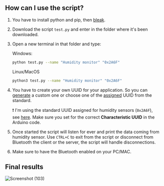 ## How can I use the script?

1) You have to install python and pip, then [bleak](https://github.com/hbldh/bleak?tab=readme-ov-file#installation).

2) Download the script `test.py` and enter in the folder where it's been downloaded.

3) Open a new terminal in that folder and type:

    Windows:
    ```bash
    python test.py --name "Humidity monitor" "0x2A6F"
    ```

    Linux/MacOS
    ```bash
    python3 test.py --name "Humidity monitor" "0x2A6F"
    ```

4) You have to create your own UUID for your application. So you can [generate](https://www.uuidgenerator.net/) a custom one or choose one of the [assigned](https://www.bluetooth.com/specifications/assigned-numbers/) UUID from the standard.

    :exclamation: I'm using the standard UUID assigned for humidity sensors (`0x2A6F`), see [here](https://github.com/TIT8/BLE/blob/20be417d86c0495ab896a8af8cc1322d0acc7b5b/src/main.cpp#L9). Make sure you set for the correct **Characteristic UUID** in the Arduino code.

5) Once started the script will listen for ever and print the data coming from humidity sensor. Use `CTRL+C` to exit from the script or disconnect from Bluetooth the client or the server, the script will handle disconnections.

6) Make sure to have the Bluetooth enabled on your PC/MAC.

## Final results

![Screenshot (103)](https://github.com/TIT8/BLE-sensor_PDM-microphone/assets/68781644/6a875859-1662-45c1-b1b3-2e02983dfbe4)


